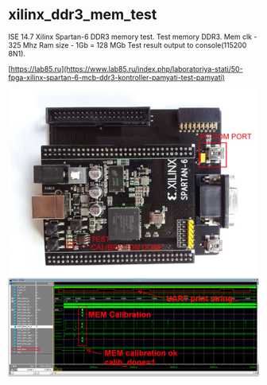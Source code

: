# xilinx_ddr3_mem_test
ISE 14.7 Xilinx Spartan-6 DDR3 memory test.
Test memory DDR3.
Mem clk - 325 Mhz
Ram size - 1Gb = 128 MGb
Test result output to console(115200 8N1).

[https://lab85.ru](https://www.lab85.ru/index.php/laboratoriya-stati/50-fpga-xilinx-spartan-6-mcb-ddr3-kontroller-pamyati-test-pamyati)

<img src="./foto_image/xilinx_board_spartan6_ddr3_2.jpg" width="900">
<img src="./foto_image/modelsim_spartan6_mcb_ddr3_20.png" width="900">